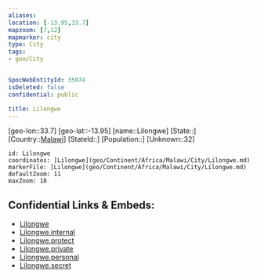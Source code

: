 ```yaml
---
aliases: 
location: [-13.95,33.7]
mapzoom: [7,12] 
mapmarker: city 
type: City
tags:
- geo/City


SpocWebEntityId: 35974
isDeleted: false
confidential: public

title: Lilongwe
---
```

[geo-lon::33.7]
[geo-lat::-13.95]
[name::Lilongwe]
[State::]
[Country::[Malawi](geo/Continent/Africa/Malawi.md)]
[StateId::]
[Population::]
[Unknown::32]


```leaflet
id: Lilongwe
coordinates: [Lilongwe](geo/Continent/Africa/Malawi/City/Lilongwe.md)
markerFile: [Lilongwe](geo/Continent/Africa/Malawi/City/Lilongwe.md)
defaultZoom: 11 
maxZoom: 18
```


## Confidential Links & Embeds: 
- [Lilongwe](../../../../../../_public/geo/Continent/Africa/Malawi/City/Lilongwe.md) 
- [Lilongwe.internal](../../../../../../_internal/geo/Continent/Africa/Malawi/City/Lilongwe.internal.md) 
- [Lilongwe.protect](../../../../../../_protect/geo/Continent/Africa/Malawi/City/Lilongwe.protect.md) 
- [Lilongwe.private](../../../../../../_private/geo/Continent/Africa/Malawi/City/Lilongwe.private.md) 
- [Lilongwe.personal](../../../../../../_personal/geo/Continent/Africa/Malawi/City/Lilongwe.personal.md) 
- [Lilongwe.secret](../../../../../../_secret/geo/Continent/Africa/Malawi/City/Lilongwe.secret.md) 

